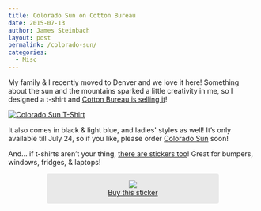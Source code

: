 ```yaml
---
title: Colorado Sun on Cotton Bureau
date: 2015-07-13
author: James Steinbach
layout: post
permalink: /colorado-sun/
categories:
  - Misc
---
```


My family &amp; I recently moved to Denver and we love it here! Something about the sun and the mountains sparked a little creativity in me, so I designed a t-shirt and [Cotton Bureau is selling it](https://cottonbureau.com/products/colorado-sun)!

[![Colorado Sun T-Shirt](/images/co-indigo-m.png)](https://cottonbureau.com/products/colorado-sun)

<div id="available"></div>

It also comes in black &amp; light blue, and ladies' styles as well! It&#8217;s only available till July 24, so if you like, please order [Colorado Sun](https://cottonbureau.com/products/colorado-sun) soon!

And&hellip; if t-shirts aren&#8217;t your thing, [there are stickers too](http://www.stickermule.com/marketplace/6469-co-sticker)! Great for bumpers, windows, fridges, &amp; laptops!

<p style="max-width:320px;margin-left:auto;margin-right:auto;border-radius:4px;background-color:#e9e9e9;text-align:center;padding:1em">
    <img src="https://www.stickermule.com/marketplace/embed_img/6469" style="display:inline-block"/>
    <a href="https://www.stickermule.com/marketplace/6469-colorado-sun" style="display:block" class="button" target="_blank">Buy this sticker</a>
</p>

<!--[![Colorado Sun Sticker](/images/co-sticker.png)](http://www.stickermule.com/marketplace/6469-co-sticker)-->
